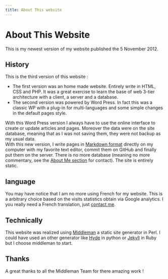 ```yaml
---
title: About This website
---
```


# About This Website

This is my newest version of my website published the 5 November 2012. 

## History

This is the third version of this website :

* The first version was an home made website. Entirely write in HTML, CSS and PHP. It was a great exercise to learn the base of web 3-tier architecture with a client, a server and a database.
* The second version was powered by Word Press. In fact this was a classic WP with a plug-in for multi-languages and some simple changes in the default pages style.

With this Word Press version I always have to use the online interface to create or update articles and pages. Moreover the data were on the site database, meaning that as I was not saving them, they were not backup as my usual data.      
With this new version, I write pages in <a href="https://github.com/github/markup#readme">Markdown format</a> directly on my computer with my favorite text editor, commit them on GitHub and finally put them on the server. There is no more database (meaning no more commentary, see the <a href="/about/me/">About Me section</a> for contact). The site is entirely static.

## language

You may have notice that I am no more using French for my website. This is a arbitrary choice based on the visits statistics obtain via Google analytics. I you really need a French translation, just <a href="/about/me/#Contact">contact me</a>.

## Technically

This website was realized using <a href="http://www.middlemanapp.com">Middleman</a> a static site generator in Perl.
I could have used an other generator like <a href="https://github.com/hyde/hyde">Hyde</a> in python or <a href="https://github.com/mojombo/jekyll">Jekyll</a> in Ruby but I choose middleman to start.

## Thanks

A great thanks to all the Middleman Team for there amazing work !

